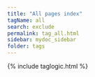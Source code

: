 ```yaml
---
title: "All pages index"
tagName: all
search: exclude
permalink: tag_all.html
sidebar: mydoc_sidebar
folder: tags
---
```

{% include taglogic.html %}

